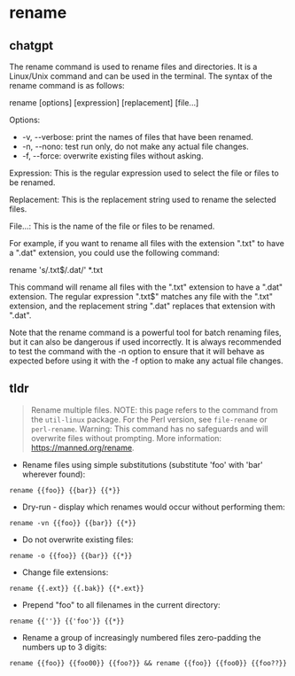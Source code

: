 # rename 
## chatgpt 
The rename command is used to rename files and directories. It is a Linux/Unix command and can be used in the terminal. The syntax of the rename command is as follows: 

rename [options] [expression] [replacement] [file...]

Options:
- -v, --verbose: print the names of files that have been renamed.
- -n, --nono: test run only, do not make any actual file changes.
- -f, --force: overwrite existing files without asking.

Expression: This is the regular expression used to select the file or files to be renamed.

Replacement: This is the replacement string used to rename the selected files.

File...: This is the name of the file or files to be renamed.

For example, if you want to rename all files with the extension ".txt" to have a ".dat" extension, you could use the following command:

rename 's/.txt$/.dat/' *.txt

This command will rename all files with the ".txt" extension to have a ".dat" extension. The regular expression ".txt$" matches any file with the ".txt" extension, and the replacement string ".dat" replaces that extension with ".dat".

Note that the rename command is a powerful tool for batch renaming files, but it can also be dangerous if used incorrectly. It is always recommended to test the command with the -n option to ensure that it will behave as expected before using it with the -f option to make any actual file changes. 

## tldr 
 
> Rename multiple files.
> NOTE: this page refers to the command from the `util-linux` package.
> For the Perl version, see `file-rename` or `perl-rename`.
> Warning: This command has no safeguards and will overwrite files without prompting.
> More information: <https://manned.org/rename>.

- Rename files using simple substitutions (substitute 'foo' with 'bar' wherever found):

`rename {{foo}} {{bar}} {{*}}`

- Dry-run - display which renames would occur without performing them:

`rename -vn {{foo}} {{bar}} {{*}}`

- Do not overwrite existing files:

`rename -o {{foo}} {{bar}} {{*}}`

- Change file extensions:

`rename {{.ext}} {{.bak}} {{*.ext}}`

- Prepend "foo" to all filenames in the current directory:

`rename {{''}} {{'foo'}} {{*}}`

- Rename a group of increasingly numbered files zero-padding the numbers up to 3 digits:

`rename {{foo}} {{foo00}} {{foo?}} && rename {{foo}} {{foo0}} {{foo??}}`
